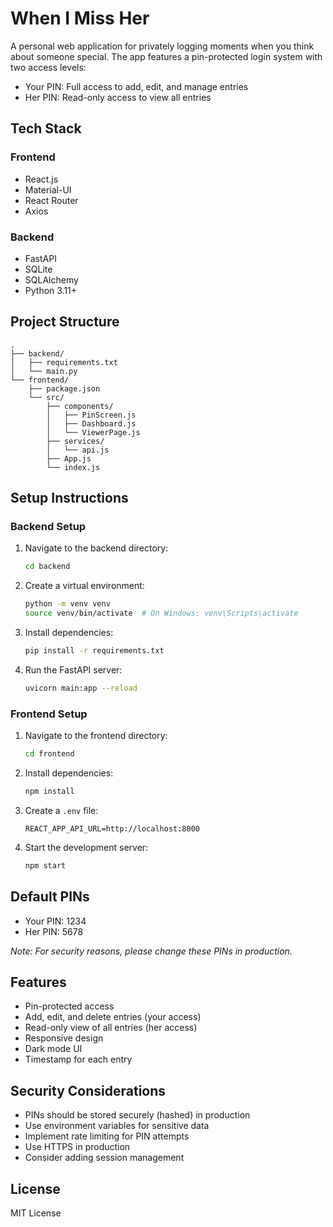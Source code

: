 # When I Miss Her

A personal web application for privately logging moments when you think about someone special. The app features a pin-protected login system with two access levels:
- Your PIN: Full access to add, edit, and manage entries
- Her PIN: Read-only access to view all entries

## Tech Stack

### Frontend
- React.js
- Material-UI
- React Router
- Axios

### Backend
- FastAPI
- SQLite
- SQLAlchemy
- Python 3.11+

## Project Structure
```
.
├── backend/
│   ├── requirements.txt
│   └── main.py
└── frontend/
    ├── package.json
    └── src/
        ├── components/
        │   ├── PinScreen.js
        │   ├── Dashboard.js
        │   └── ViewerPage.js
        ├── services/
        │   └── api.js
        ├── App.js
        └── index.js
```

## Setup Instructions

### Backend Setup
1. Navigate to the backend directory:
   ```bash
   cd backend
   ```

2. Create a virtual environment:
   ```bash
   python -m venv venv
   source venv/bin/activate  # On Windows: venv\Scripts\activate
   ```

3. Install dependencies:
   ```bash
   pip install -r requirements.txt
   ```

4. Run the FastAPI server:
   ```bash
   uvicorn main:app --reload
   ```

### Frontend Setup
1. Navigate to the frontend directory:
   ```bash
   cd frontend
   ```

2. Install dependencies:
   ```bash
   npm install
   ```

3. Create a `.env` file:
   ```
   REACT_APP_API_URL=http://localhost:8000
   ```

4. Start the development server:
   ```bash
   npm start
   ```

## Default PINs
- Your PIN: 1234
- Her PIN: 5678

*Note: For security reasons, please change these PINs in production.*

## Features
- Pin-protected access
- Add, edit, and delete entries (your access)
- Read-only view of all entries (her access)
- Responsive design
- Dark mode UI
- Timestamp for each entry

## Security Considerations
- PINs should be stored securely (hashed) in production
- Use environment variables for sensitive data
- Implement rate limiting for PIN attempts
- Use HTTPS in production
- Consider adding session management

## License
MIT License 